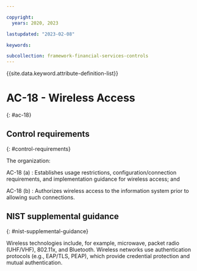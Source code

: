 ```yaml
---

copyright:
  years: 2020, 2023

lastupdated: "2023-02-08"

keywords:

subcollection: framework-financial-services-controls
---
```


{{site.data.keyword.attribute-definition-list}}

               
# AC-18 - Wireless Access
{: #ac-18}

## Control requirements
{: #control-requirements}

The organization:

AC-18 (a)
    : Establishes usage restrictions, configuration/connection requirements, and implementation guidance for wireless access; and

AC-18 (b)
    : Authorizes wireless access to the information system prior to allowing such connections.

## NIST supplemental guidance
{: #nist-supplemental-guidance}

Wireless technologies include, for example, microwave, packet radio (UHF/VHF), 802.11x, and Bluetooth. Wireless networks use authentication protocols (e.g., EAP/TLS, PEAP), which provide credential protection and mutual authentication.





